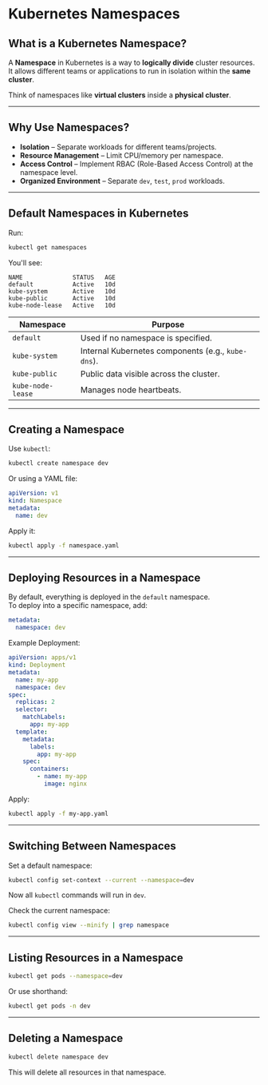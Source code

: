 # **Kubernetes Namespaces**

## **What is a Kubernetes Namespace?**
A **Namespace** in Kubernetes is a way to **logically divide** cluster resources. It allows different teams or applications to run in isolation within the **same cluster**.

Think of namespaces like **virtual clusters** inside a **physical cluster**.

---

## **Why Use Namespaces?**
- **Isolation** – Separate workloads for different teams/projects.
- **Resource Management** – Limit CPU/memory per namespace.
- **Access Control** – Implement RBAC (Role-Based Access Control) at the namespace level.
- **Organized Environment** – Separate `dev`, `test`, `prod` workloads.

---

## **Default Namespaces in Kubernetes**
Run:
```sh
kubectl get namespaces
```
You'll see:
```
NAME              STATUS   AGE
default           Active   10d
kube-system       Active   10d
kube-public       Active   10d
kube-node-lease   Active   10d
```

| **Namespace**   | **Purpose** |
|----------------|------------|
| `default`      | Used if no namespace is specified. |
| `kube-system`  | Internal Kubernetes components (e.g., `kube-dns`). |
| `kube-public`  | Public data visible across the cluster. |
| `kube-node-lease` | Manages node heartbeats. |

---

## **Creating a Namespace**
Use `kubectl`:
```sh
kubectl create namespace dev
```
Or using a YAML file:
```yaml
apiVersion: v1
kind: Namespace
metadata:
  name: dev
```
Apply it:
```sh
kubectl apply -f namespace.yaml
```

---

## **Deploying Resources in a Namespace**
By default, everything is deployed in the `default` namespace.  
To deploy into a specific namespace, add:
```yaml
metadata:
  namespace: dev
```
Example Deployment:
```yaml
apiVersion: apps/v1
kind: Deployment
metadata:
  name: my-app
  namespace: dev
spec:
  replicas: 2
  selector:
    matchLabels:
      app: my-app
  template:
    metadata:
      labels:
        app: my-app
    spec:
      containers:
        - name: my-app
          image: nginx
```
Apply:
```sh
kubectl apply -f my-app.yaml
```

---

## **Switching Between Namespaces**
Set a default namespace:
```sh
kubectl config set-context --current --namespace=dev
```
Now all `kubectl` commands will run in `dev`.

Check the current namespace:
```sh
kubectl config view --minify | grep namespace
```

---

## **Listing Resources in a Namespace**
```sh
kubectl get pods --namespace=dev
```
Or use shorthand:
```sh
kubectl get pods -n dev
```

---

## **Deleting a Namespace**
```sh
kubectl delete namespace dev
```
This will delete all resources in that namespace.

